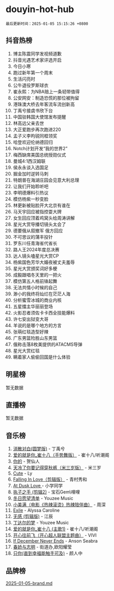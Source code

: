 # douyin-hot-hub

`最后更新时间：2025-01-05 15:15:26 +0800`

## 抖音热榜

1. 博主陈震同学发视频道歉
1. 抖音光遇艺术家评选开启
1. 今日小寒
1. 跑过新年第一个周末
1. 生活闪亮时
1. 公牛退役罗斯球衣
1. 崔永熙：为NBA赔上一条韧带值得
1. 公安网安：制造恐慌的那位被拘留
1. 港珠澳大桥去年客流车流创新高
1. 丁禹兮接虞书欣下台
1. 中国驻韩国大使馆发布提醒
1. 林高远父亲去世
1. 大正爱跑步再次跑进220
1. 孟子义李昀锐同框领奖
1. 哈登欢迎伦纳德回归
1. Notch计划开发“我的世界2”
1. 梅西缺席美国总统授勋仪式
1. 曼城4:1西汉姆联
1. 侯永永谈入选国足
1. 掘金加时逆转马刺
1. 特朗普在海湖庄园会见意大利总理
1. 让我们开始聆听吧
1. 李明德爆料引热议
1. 模仿杨紫一秒变脸
1. 林更新被贴脸开大北京有谁在
1. 马天宇回应被指控耍大牌
1. 女生回应顶着鸡窝头给周涛讲解
1. 星光大赏导播切镜头太会了
1. 德要俄从叙撤军 俄方回应
1. 不可思议的蒲丰投针
1. 罗东川任青海省代省长
1. 路人王2024年度总决赛
1. 达人镜头嗑星光大赏CP
1. 杨紫国色芳华大婚夜被丈夫羞辱
1. 星光大赏颁奖词好多梗
1. 成毅跟唱冬天里的一把火
1. 模仿第五人格前锋起舞
1. 无法共情小时候的自己
1. 渺小的我终将灿烂在茫茫人海
1. 分析蜜雪冰城的商业内核
1. 五星擂主华丽丽登场
1. 火影忍者须佐卡卡西全技能爆料
1. 许七安出狱变大哥
1. 羊说的是哪个地方的方言
1. 张萌红毯造型好辣
1. 广东男篮险胜山东男篮
1. 俄称击落8枚美提供的ATACMS导弹
1. 星光大赏红毯
1. 瞒着家人偷偷回国是什么体验

## 明星榜

暂无数据

## 直播榜

暂无数据

## 音乐榜

1. [消散对白(圆梦版)](https://sf6-cdn-tos.douyinstatic.com/obj/tos-cn-ve-2774/og4jB5I5IizzoZVAAAzWgBMAsMDWoArfwBOiFs) - 丁禹兮
1. [爱的就是你_崔十八（手势舞版）](https://sf5-hl-cdn-tos.douyinstatic.com/obj/tos-cn-ve-2774/oApB2AigNyB4sTw7JhBOikMAf0oDJzMWBuIrgm) - 崔十八/听潮阁
1. [你的](https://sf5-hl-cdn-tos.douyinstatic.com/obj/tos-cn-ve-2774/oYuIeKf42jB7sEV6B2upMdpYAgfrQWj0FeRegh) - 贺仙人
1. [天冷了你要记得穿秋裤（米三岁版）](https://sf5-hl-cdn-tos.douyinstatic.com/obj/tos-cn-ve-2774/oQlIwVIDWiZ6BQilAorS7MA0AgCkQDvcZAdm1) - 米三岁
1. [Cute](https://sf5-hl-cdn-tos.douyinstatic.com/obj/tos-cn-ve-2774/o4IbIzHWKAAB4wsS5qMBRiiAlEBGTpQRNfFvuo) - Ly
1. [Falling In Love（剪辑版）](https://sf5-hl-cdn-tos.douyinstatic.com/obj/tos-cn-ve-2774/o8ajpA8zzgBPahbBIO8AcKGBLJezFCRd1wfP9f) - 青村秀和
1. [ At Dusk  Love ](https://sf5-hl-cdn-tos.douyinstatic.com/obj/tos-cn-ve-2774/o8CrpCf5CaYgI4ZrtQgMQAFEfuGqNnRSDQAPBc) - 小学同学
1. [执子之手 (剪辑2)](https://sf5-hl-cdn-tos.douyinstatic.com/obj/tos-cn-ve-2774/oUoZLQjCc31XzqsBnBQUNgeKtYPBcgbFDwtfcu) - 宝石Gem\哩哩
1. [冬日愿望清单](https://sf5-hl-cdn-tos.douyinstatic.com/obj/tos-cn-ve-2774/oIIgUOeamCFCVAzxN6MFRLIBlLGpUqQxeeHrLE) - Youzee Music
1. [小美满（电影《热辣滚烫》热辣陪伴曲）](https://sf5-hl-cdn-tos.douyinstatic.com/obj/tos-cn-ve-2774/o0GAn2lSgfZIDUgtevCGDQYnFg4CwnrBaxbTZL) - 周深
1. [Exile](https://sf6-cdn-tos.douyinstatic.com/obj/tos-cn-ve-2774/oYj4gAQTknKE3WW0Je8KGmQ7z1cA4FefwtbufD) - Alyssa Caroline
1. [无感 (剪辑版)](https://sf5-hl-cdn-tos.douyinstatic.com/obj/tos-cn-ve-2774/o0eIsUzJBDlQaQFC5OFlgbMEZC1TFYBftOBn6p) - 江辰
1. [丁达尔的梦](https://sf5-hl-cdn-tos.douyinstatic.com/obj/tos-cn-ve-2774/oMU3WirUZBVQkAC9ccG5P2IQirziZM2RTInUY) - Youzee Music
1. [爱的就是你_崔十八 (主歌1)](https://sf5-hl-cdn-tos.douyinstatic.com/obj/tos-cn-ve-2774/oI5BO5DhFZ6UTcNCnZaOCBLtZ7WIMQGfgnXf5E) - 崔十八/听潮阁
1. [开心往前飞（开心超人联盟主题曲）](https://sf5-hl-cdn-tos.douyinstatic.com/obj/tos-cn-ve-2774/9d8fb7c82cf1421fb93a9fe925275e0a) - VIVI
1. [If December Never Ends](https://sf5-hl-cdn-tos.douyinstatic.com/obj/tos-cn-ve-2774/oY1IQMoTgCFIBg8RZifyqlBBt1UFgitTYmxeOS) - Anson Seabra
1. [春娇与志明](https://sf5-hl-cdn-tos.douyinstatic.com/obj/tos-cn-ve-2774/e530d8fceb7044b39707d7f9ff54add1) - 街道办,欧阳耀莹
1. [只你(直到幸福能触手可及)](https://sf6-cdn-tos.douyinstatic.com/obj/tos-cn-ve-2774/o0lBkRDzFTeaVSUz3ZZSCBVtZ5DIMQGfgmEAuE) - 颜人中

## 品牌榜

[2025-01-05-brand.md](2025-01-05-brand.md)
